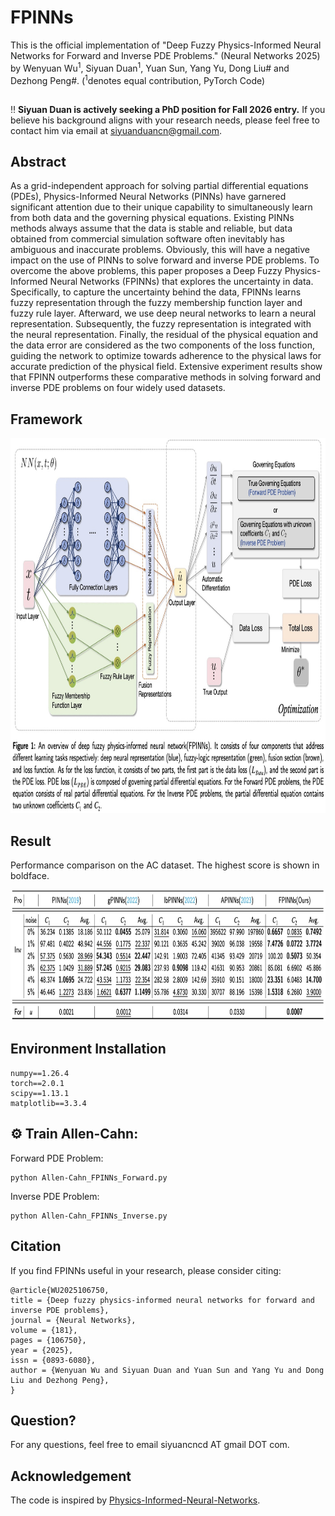# FPINNs

This is the official implementation of "Deep Fuzzy Physics-Informed Neural Networks for Forward and Inverse PDE Problems."
 (Neural Networks 2025) by Wenyuan Wu<sup>1</sup>, Siyuan Duan<sup>1</sup>, Yuan Sun, Yang Yu, Dong Liu# and Dezhong Peng#. (<sup>1</sup>denotes equal contribution, PyTorch Code)

##
:bangbang: **Siyuan Duan is actively seeking a PhD position for Fall 2026 entry.** If you believe his background aligns with your research needs, please feel free to contact him via email at siyuanduancn@gmail.com.

## Abstract
As a grid-independent approach for solving partial differential equations (PDEs), Physics-Informed Neural Networks (PINNs) have garnered significant attention due to their unique capability to simultaneously learn from both data and the governing physical equations. Existing PINNs methods always assume that the data is stable and reliable, but data obtained from commercial simulation software often inevitably has ambiguous and inaccurate problems. Obviously, this will have a negative impact on the use of PINNs to solve forward and inverse PDE problems. To overcome the above problems, this paper proposes a Deep Fuzzy Physics-Informed Neural Networks (FPINNs) that explores the uncertainty in data. Specifically, to capture the uncertainty behind the data, FPINNs learns fuzzy representation through the fuzzy membership function layer and fuzzy rule layer. Afterward, we use deep neural networks to learn a neural representation. Subsequently, the fuzzy representation is integrated with the neural representation. Finally, the residual of the physical equation and the data error are considered as the two components of the loss function, guiding the network to optimize towards adherence to the physical laws for accurate prediction of the physical field. Extensive experiment results show that FPINN outperforms these comparative methods in solving forward and inverse PDE problems on four widely used datasets.
## Framework
<p align="center">
<img src="https://github.com/siyuancncd/FPINNs/blob/main/FPINN.png" width="850" height="600">
</p>

## Result
Performance comparison on the AC dataset. The highest score is shown in boldface.
<p align="center">
<img src="https://github.com/siyuancncd/FPINNs/blob/main/AC_results.png" width="850" height="210">
</p>

## Environment Installation
```
numpy==1.26.4
torch==2.0.1
scipy==1.13.1
matplotlib==3.3.4
```
## ⚙️ Train Allen-Cahn:

Forward PDE Problem:
```
python Allen-Cahn_FPINNs_Forward.py
```
Inverse PDE Problem:
```
python Allen-Cahn_FPINNs_Inverse.py
```

## Citation
If you find FPINNs useful in your research, please consider citing:
```
@article{WU2025106750,
title = {Deep fuzzy physics-informed neural networks for forward and inverse PDE problems},
journal = {Neural Networks},
volume = {181},
pages = {106750},
year = {2025},
issn = {0893-6080},
author = {Wenyuan Wu and Siyuan Duan and Yuan Sun and Yang Yu and Dong Liu and Dezhong Peng},
}
```
## Question?
For any questions, feel free to email siyuancncd AT gmail DOT com.

## Acknowledgement
The code is inspired by [Physics-Informed-Neural-Networks](https://github.com/omniscientoctopus/Physics-Informed-Neural-Networks).
